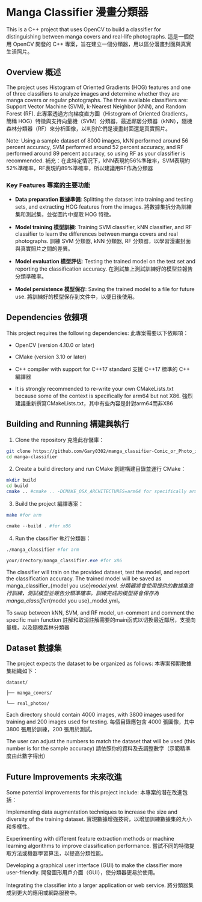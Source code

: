 # Manga Classifier 漫畫分類器


This is a C++ project that uses OpenCV to build a classifier for distinguishing between manga covers and real-life photographs. 
這是一個使用 OpenCV 開發的 C++ 專案，旨在建立一個分類器，用以區分漫畫封面與真實生活照片。


## Overview 概述


The project uses Histogram of Oriented Gradients (HOG) features and one of three classifiers to analyze images and determine whether they are manga covers or regular photographs. The three available classifiers are: Support Vector Machine (SVM), k-Nearest Neighbor (kNN), and Random Forest (RF).
此專案透過方向梯度直方圖（Histogram of Oriented Gradients，簡稱 HOG）特徵與支持向量機（SVM）分類器，最近鄰居分類器（kNN），隨機森林分類器（RF）來分析圖像，以判別它們是漫畫封面還是真實照片。


Note: Using a sample dataset of 8000 images, kNN performed around 56 percent accuracy, SVM performed around 52 percent accuracy, and RF performed around 89 percent accuracy, so using RF as your classifier is recommended.
補充：在此特定情況下，kNN表現約56%準確率，SVM表現約52%準確率，RF表現約89%準確率，所以建議用RF作為分類器






### Key Features 專案的主要功能


- **Data preparation 數據準備**: Splitting the dataset into training and testing sets, and extracting HOG features from the images. 
 將數據集拆分為訓練集和測試集，並從圖片中提取 HOG 特徵。
 
- **Model training 模型訓練**: Training SVM classifier, kNN classifier, and RF classifier to learn the differences between manga covers and real photographs. 
 訓練 SVM 分類器, kNN 分類器, RF 分類器，以學習漫畫封面與真實照片之間的差異。

- **Model evaluation 模型評估**: Testing the trained model on the test set and reporting the classification accuracy. 
 在測試集上測試訓練好的模型並報告分類準確率。

- **Model persistence 模型保存**: Saving the trained model to a file for future use. 
 將訓練好的模型保存到文件中，以便日後使用。

## Dependencies 依賴項


This project requires the following dependencies: 
此專案需要以下依賴項：


- OpenCV (version 4.10.0 or later) 
- CMake (version 3.10 or later) 
- C++ compiler with support for C++17 standard 
 支援 C++17 標準的 C++ 編譯器


- It is strongly recommended to re-write your own CMakeLists.txt because some of the context is specifically for arm64 but not X86.
強烈建議重新撰寫CMakeLists.txt，其中有些內容是針對arm64而非X86

## Building and Running 構建與執行


1. Clone the repository 
  克隆此存儲庫：


  ```bash
  git clone https://github.com/Gary0302/manga_classifier-Comic_or_Photo_images.git
  cd manga-classifier
  ```


2. Create a build directory and run CMake
  創建構建目錄並運行 CMake：
  ```bash
  mkdir build
  cd build
  cmake .. #cmake .. -DCMAKE_OSX_ARCHITECTURES=arm64 for specifically arm64
  ```


3. Build the project
  編譯專案：
  ```bash
  make #for arm
  ```
  ```powershell
  cmake --build . #for x86
  ```




4. Run the classifier
  執行分類器：
  ```bash
  ./manga_classifier #for arm
  ```
  ```powershell
  your/drectory/manga_classifier.exe #for x86
  ```


The classifier will train on the provided dataset, test the model, and report the classification accuracy. The trained model will be saved as manga_classifier_{model you use}_model.yml.
分類器將會使用提供的數據集進行訓練，測試模型並報告分類準確率。訓練完成的模型將會保存為 manga_classifier_{model you use}_model.yml。

To swap between kNN, SVM, and RF model, un-comment and comment the specific main function
註解和取消註解需要的main函式以切換最近鄰居，支援向量機，以及隨機森林分類器


## Dataset 數據集
   The project expects the dataset to be organized as follows:
   本專案預期數據集組織如下：


    dataset/

    ├── manga_covers/

    └── real_photos/
   Each directory should contain 4000 images, with 3800 images used for training and 200 images used for testing.
   每個目錄應包含 4000 張圖像，其中 3800 張用於訓練，200 張用於測試。
  
   The user can adjust the numbers to match the dataset that will be used (this number is for the sample accuracy)
   請依照你的資料及去調整數字（示範精準度由此數字得出）

## Future Improvements 未來改進
   Some potential improvements for this project include:
   本專案的潛在改進包括：

   Implementing data augmentation techniques to increase the size and diversity of the training dataset.
   實現數據增強技術，以增加訓練數據集的大小和多樣性。

   Experimenting with different feature extraction methods or machine learning algorithms to improve classification performance.
   嘗試不同的特徵提取方法或機器學習算法，以提高分類性能。

   Developing a graphical user interface (GUI) to make the classifier more user-friendly.
   開發圖形用戶介面（GUI），使分類器更易於使用。

   Integrating the classifier into a larger application or web service.
   將分類器集成到更大的應用或網路服務中。



